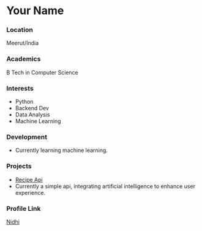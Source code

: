 # Your Name

### Location

Meerut/India

### Academics

B Tech in Computer Science

### Interests

- Python
- Backend Dev
- Data Analysis
- Machine Learning

### Development

- Currently learning machine learning.

### Projects

- [Recipe Api](https://github.com/nidhi-2619/recipe-app-api.git)
- Currently a simple api, integrating artificial intelligence to enhance user experience.

### Profile Link

[Nidhi](https://github.com/nidhi-2619)